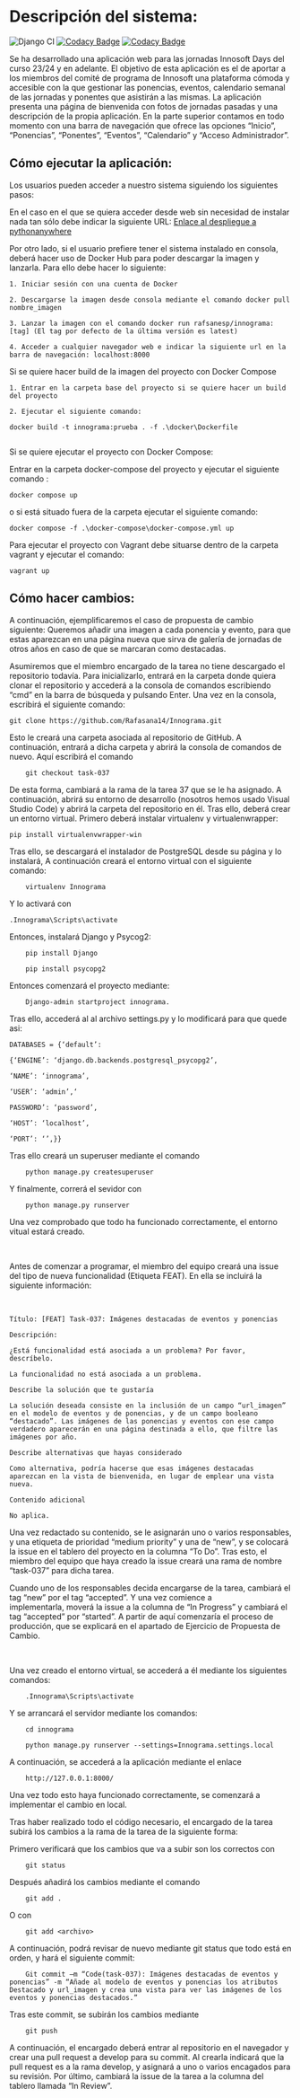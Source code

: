 # Descripción del sistema: 

![Django CI](https://github.com/Rafasana14/Innograma/blob/main/.github/workflows/django.yml)
[![Codacy Badge](https://app.codacy.com/project/badge/Coverage/314003e444754d15b93e67b8d714de9c)](https://www.codacy.com/gh/Rafasana14/Innograma/dashboard?utm_source=github.com&utm_medium=referral&utm_content=Rafasana14/Innograma&utm_campaign=Badge_Coverage)
[![Codacy Badge](https://app.codacy.com/project/badge/Grade/314003e444754d15b93e67b8d714de9c)](https://www.codacy.com/gh/Rafasana14/Innograma/dashboard?utm_source=github.com&amp;utm_medium=referral&amp;utm_content=Rafasana14/Innograma&amp;utm_campaign=Badge_Grade)

Se ha desarrollado una aplicación web para las jornadas Innosoft Days del curso 23/24 y en adelante. El objetivo de esta aplicación es el de aportar a los miembros del comité de programa de Innosoft una plataforma cómoda y accesible con la que gestionar las ponencias, eventos, calendario semanal de las jornadas y ponentes que asistirán a las mismas. La aplicación presenta una página de bienvenida con fotos de jornadas pasadas y una descripción de la propia aplicación. En la parte superior contamos en todo momento con una barra de navegación que ofrece las opciones “Inicio”, “Ponencias”, “Ponentes”, “Eventos”, “Calendario” y “Acceso Administrador”. 


## Cómo ejecutar la aplicación: 

Los usuarios pueden acceder a nuestro sistema siguiendo los siguientes pasos: 

En el caso en el que se quiera acceder desde web sin necesidad de instalar nada tan sólo debe indicar la siguiente URL: [Enlace al despliegue a pythonanywhere](http://ivamorgra.pythonanywhere.com/) 

Por otro lado, si el usuario prefiere tener el sistema instalado en consola, deberá hacer uso de Docker Hub para poder descargar la imagen y lanzarla. Para ello debe hacer lo siguiente: 

    1. Iniciar sesión con una cuenta de Docker 

    2. Descargarse la imagen desde consola mediante el comando docker pull nombre_imagen 

    3. Lanzar la imagen con el comando docker run rafsanesp/innograma:[tag] (El tag por defecto de la última versión es latest)

    4. Acceder a cualquier navegador web e indicar la siguiente url en la barra de navegación: localhost:8000 

Si se quiere hacer build de la imagen del proyecto con Docker Compose

    1. Entrar en la carpeta base del proyecto si se quiere hacer un build del proyecto
    
    2. Ejecutar el siguiente comando:
    
```
docker build -t innograma:prueba . -f .\docker\Dockerfile
    
```
Si se quiere ejecutar el proyecto con Docker Compose:

Entrar en la carpeta docker-compose del proyecto y ejecutar el siguiente comando :
    
```
docker compose up
```
    
o si está situado fuera de la carpeta ejecutar el siguiente comando:
    
```
docker compose -f .\docker-compose\docker-compose.yml up
```

Para ejecutar el proyecto con Vagrant debe situarse dentro de la carpeta vagrant y ejecutar el comando:
```
vagrant up
```
   
## Cómo hacer cambios: 

A continuación, ejemplificaremos el caso de propuesta de cambio siguiente: Queremos añadir una imagen a cada ponencia y evento, para que estas aparezcan en una página nueva que sirva de galería de jornadas de otros años en caso de que se marcaran como destacadas. 

Asumiremos que el miembro encargado de la tarea no tiene descargado el repositorio todavía. Para inicializarlo, entrará en la carpeta donde quiera clonar el repositorio y accederá a la consola de comandos escribiendo “cmd” en la barra de búsqueda y pulsando Enter. Una vez en la consola, escribirá el siguiente comando: 
```
git clone https://github.com/Rafasana14/Innograma.git 
```

Esto le creará una carpeta asociada al repositorio de GitHub. A continuación, entrará a dicha carpeta y abrirá la consola de comandos de nuevo. Aquí escribirá el comando 
```
	git checkout task-037 
```
De esta forma, cambiará a la rama de la tarea 37 que se le ha asignado. A continuación, abrirá su entorno de desarrollo (nosotros hemos usado Visual Studio Code) y abrirá la carpeta del repositorio en él. Tras ello, deberá crear un entorno virtual. Primero deberá instalar virtualenv y virtualenwrapper: 
```
pip install virtualenvwrapper-win 
```
Tras ello, se descargará el instalador de PostgreSQL desde su página y lo instalará, A continuación creará el entorno virtual con el siguiente comando: 
```
	virtualenv Innograma 
```
Y lo activará con 
```
.Innograma\Scripts\activate 
```
Entonces, instalará Django y Psycog2: 
```
	pip install Django 

	pip install psycopg2 
```
Entonces comenzará el proyecto mediante: 
```
	Django-admin startproject innograma. 
```
Tras ello, accederá al al archivo settings.py y lo modificará para que quede asi: 
```
DATABASES = {‘default’:  

{‘ENGINE’: ‘django.db.backends.postgresql_psycopg2’, 

‘NAME’: ‘innograma’, 

‘USER’: ‘admin’,‘ 

PASSWORD’: ‘password’, 

‘HOST’: ‘localhost’, 

‘PORT’: ‘’,}} 
```
Tras ello creará un superuser mediante el comando 
```
	python manage.py createsuperuser 
```
Y finalmente, correrá el sevidor con 
```
	python manage.py runserver 
```
Una vez comprobado que todo ha funcionado correctamente, el entorno vitual estará creado. 

 

Antes de comenzar a programar, el miembro del equipo creará una issue del tipo de nueva funcionalidad (Etiqueta FEAT). En ella se incluirá la siguiente información: 

 
```
Título: [FEAT] Task-037: Imágenes destacadas de eventos y ponencias 

Descripción:  

¿Está funcionalidad está asociada a un problema? Por favor, descríbelo. 

La funcionalidad no está asociada a un problema.  

Describe la solución que te gustaría 

La solución deseada consiste en la inclusión de un campo “url_imagen” en el modelo de eventos y de ponencias, y de un campo booleano “destacado”. Las imágenes de las ponencias y eventos con ese campo verdadero aparecerán en una página destinada a ello, que filtre las imágenes por año. 

Describe alternativas que hayas considerado 

Como alternativa, podría hacerse que esas imágenes destacadas aparezcan en la vista de bienvenida, en lugar de emplear una vista nueva. 

Contenido adicional 

No aplica. 

```

Una vez redactado su contenido, se le asignarán uno o varios responsables, y una etiqueta de prioridad “medium priority” y una de “new”, y se colocará la issue en el tablero del proyecto en la columna “To Do”. Tras esto, el miembro del equipo que haya creado la issue creará una rama de nombre “task-037” para dicha tarea. 

Cuando uno de los responsables decida encargarse de la tarea, cambiará el tag “new” por el tag “accepted”. Y una vez comience a implementarla, moverá la issue a la columna de “In Progress” y cambiará el tag “accepted” por “started”. A partir de aquí comenzaría el proceso de producción, que se explicará en el apartado de Ejercicio de Propuesta de Cambio. 

 

Una vez creado el entorno virtual, se accederá a él mediante los siguientes comandos: 
```
	.Innograma\Scripts\activate 
```
Y se arrancará el servidor mediante los comandos: 
```
	cd innograma 

	python manage.py runserver --settings=Innograma.settings.local    
```
A continuación, se accederá a la aplicación mediante el enlace 
```
	http://127.0.0.1:8000/ 
```
Una vez todo esto haya funcionado correctamente, se comenzará a implementar el cambio en local. 

Tras haber realizado todo el código necesario, el encargado de la tarea subirá los cambios a la rama de la tarea de la siguiente forma: 

Primero verificará que los cambios que va a subir son los correctos con 
```
	git status 
```
Después añadirá los cambios mediante el comando 
```
	git add . 
```
O con 
```
	git add <archivo> 
```
A continuación, podrá revisar de nuevo mediante git status que todo está en orden, y hará el siguiente commit: 
```
	Git commit –m “Code(task-037): Imágenes destacadas de eventos y ponencias” -m “Añade al modelo de eventos y ponencias los atributos Destacado y url_imagen y crea una vista para ver las imágenes de los eventos y ponencias destacados.” 
```
Tras este commit, se subirán los cambios mediante 
```
	git push 
```
A continuación, el encargado deberá entrar al repositorio en el navegador y crear una pull request a develop para su commit. Al crearla indicará que la pull request es a la rama develop, y asignará a uno o varios encagados para su revisión. Por último, cambiará la issue de la tarea a la columna del tablero llamada “In Review”. 


